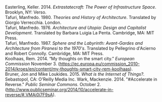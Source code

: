 Easterling, Keller. 2014. *Extrastatecraft: The Power of Infrastructure Space*. Brooklyn, NY: Verso.  
Tafuri, Manfredo. 1980. *Theories and History of Architecture*. Translated by Giorgio Verrecchia. London.  
Tafuri, Manfredo. 1976. *Architecture and Utopia: Design and Capitalist Development*. Translated by Barbara Luigia La Penta. Cambridge, MA: MIT Press.  
Tafuri, Manfredo. 1987. *Sphere and the Labyrinth: Avant-Gardes and Architecture from Piranesi to the 1970's*. Translated by Pellegrino d'Acierno and Robert Connolly. Cambridge, MA: MIT Press.  
Koolhaas, Rem. 2014. “My thoughts on the smart city.” *European Commission* November 3.   (https://ec.europa.eu/commission_2010-2014/kroes/en/content/my-thoughts-smart-city-rem-koolhaas).  
Bruner, Jon and Mike Loukides. 2015. *What is the Internet of Things?.* Sebastopol, CA: O'Reilly Media Inc.
Wark, Mackenzie. 2014. "#Accelerate in Reverse." *Public Seminar Commons.* October 2. (http://www.publicseminar.org/2014/10/accelerate-in-reverse/#.VMAi0i7F9sA).
